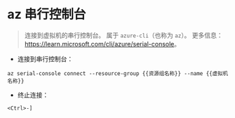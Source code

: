 # az 串行控制台

> 连接到虚拟机的串行控制台。
> 属于 `azure-cli`（也称为 `az`）。
> 更多信息：<https://learn.microsoft.com/cli/azure/serial-console>。

- 连接到串行控制台：

`az serial-console connect --resource-group {{资源组名称}} --name {{虚拟机名称}}`

- 终止连接：

`<Ctrl>-]`